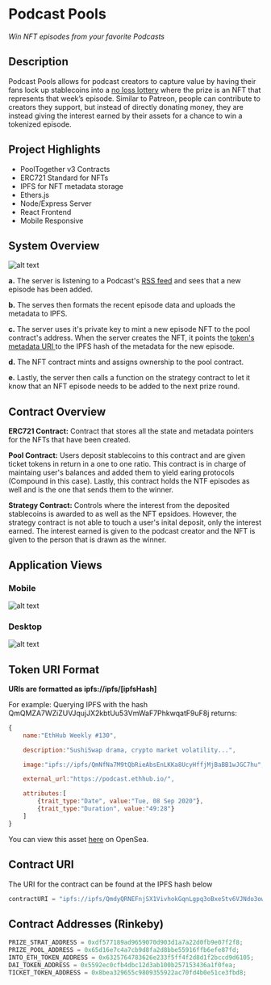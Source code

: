 # Podcast Pools

_Win NFT episodes from your favorite Podcasts_

## Description

Podcast Pools allows for podcast creators to capture value by having their fans lock up stablecoins into a [no loss lottery](https://en.wikipedia.org/wiki/Prize-linked_savings_account) where the prize is an NFT that represents that week’s episode. Similar to Patreon, people can contribute to creators they support, but instead of directly donating money, they are instead giving the interest earned by their assets for a chance to win a tokenized episode.

## Project Highlights

-   PoolTogether v3 Contracts
-   ERC721 Standard for NFTs
-   IPFS for NFT metadata storage
-   Ethers.js
-   Node/Express Server
-   React Frontend
-   Mobile Responsive

## System Overview

![alt text](https://github.com/anader123/podcast-pools/raw/master/readme_images/add-diagram.png "Add Diagran")

**a.** The server is listening to a Podcast's [RSS feed](https://en.wikipedia.org/wiki/RSS) and sees that a new episode has been added.

**b.** The serves then formats the recent episode data and uploads the metadata to IPFS.

**c.** The server uses it's private key to mint a new episode NFT to the pool contract's address. When the server creates the NFT, it points the [token's metadata URI ](https://docs.opensea.io/docs/metadata-standards) to the IPFS hash of the metadata for the new episode.

**d.** The NFT contract mints and assigns ownership to the pool contract.

**e.** Lastly, the server then calls a function on the strategy contract to let it know that an NFT episode needs to be added to the next prize round.

## Contract Overview

**ERC721 Contract:** Contract that stores all the state and metadata pointers for the NFTs that have been created.

**Pool Contract:** Users deposit stablecoins to this contract and are given ticket tokens in return in a one to one ratio. This contract is in charge of maintaing user's balances and added them to yield earing protocols (Compound in this case). Lastly, this contract holds the NTF episodes as well and is the one that sends them to the winner.

**Strategy Contract:** Controls where the interest from the deposited stablecoins is awarded to as well as the NFT epsidoes. However, the strategy contract is not able to touch a user's inital deposit, only the interest earned. The interest earned is given to the podcast creator and the NFT is given to the person that is drawn as the winner.

## Application Views

### Mobile

![alt text](https://raw.githubusercontent.com/anader123/podcast-pools/master/readme_images/podpool-mobile.png "Mobile view")

### Desktop

![alt text](https://raw.githubusercontent.com/anader123/podcast-pools/master/readme_images/podpool-desktop.png "Desktop view")

## Token URI Format

**URIs are formatted as ipfs://ipfs/[ipfsHash]**

For example: Querying IPFS with the hash QmQMZA7WZiZUVJqujJX2kbtUu53VmWaF7PhkwqatF9uF8j returns:

```javascript
{
    name:"EthHub Weekly #130",

    description:"SushiSwap drama, crypto market volatility...",

    image:"ipfs://ipfs/QmNfNa7M9tQbRieAbsEnLKKa8UcyHffjMjBaBB1wJGC7hu",

    external_url:"https://podcast.ethhub.io/",

    attributes:[
        {trait_type:"Date", value:"Tue, 08 Sep 2020"},
        {trait_type:"Duration", value:"49:28"}
    ]
}
```

You can view this asset [here](https://rinkeby.opensea.io/assets/0x6325764783626e233f5ff4f2d8d1f2bccd9d6105/1) on OpenSea.

## Contract URI

The URI for the contract can be found at the IPFS hash below

```javascript
contractURI = "ipfs://ipfs/QmdyQRNEFnjSX1VivhokGqnLgpq3oBxeStv6VJNdo3owZt";
```

## Contract Addresses (Rinkeby)

```javascript
PRIZE_STRAT_ADDRESS = 0xdf577189ad9659070d903d1a7a22d0fb9e07f2f8;
PRIZE_POOL_ADDRESS = 0x65d16e7c4a7cb9d8fa2d8bbe55916ffb6efe87fd;
INTO_ETH_TOKEN_ADDRESS = 0x6325764783626e233f5ff4f2d8d1f2bccd9d6105;
DAI_TOKEN_ADDRESS = 0x5592ec0cfb4dbc12d3ab100b257153436a1f0fea;
TICKET_TOKEN_ADDRESS = 0x8bea329655c9809355922ac70fd4b0e51ce3fbd8;
```
